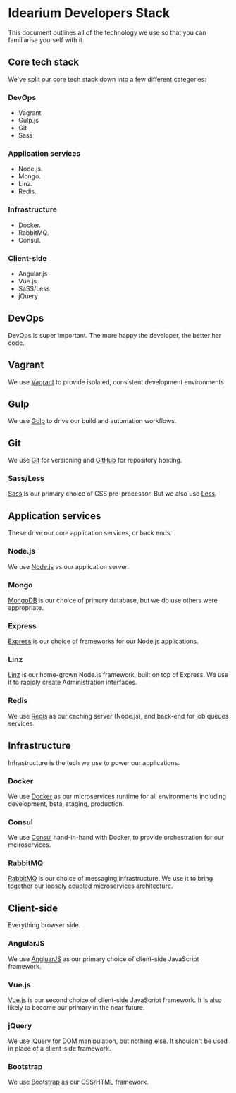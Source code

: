 # Idearium Developers Stack

This document outlines all of the technology we use so that you can familiarise yourself with it.

## Core tech stack

We've split our core tech stack down into a few different categories:

### DevOps

- Vagrant
- Gulp.js
- Git
- Sass

### Application services

- Node.js.
- Mongo.
- Linz.
- Redis.

### Infrastructure

- Docker.
- RabbitMQ.
- Consul.

### Client-side

- Angular.js
- Vue.js
- SaSS/Less
- jQuery

## DevOps

DevOps is super important. The more happy the developer, the better her code.

## Vagrant

We use [Vagrant][vagrant] to provide isolated, consistent development environments.

## Gulp

We use [Gulp][gulp] to drive our build and automation workflows.

## Git

We use [Git][git] for versioning and [GitHub][github] for repository hosting.

### Sass/Less

[Sass][sass] is our primary choice of CSS pre-processor. But we also use [Less][less].

## Application services

These drive our core application services, or back ends.

### Node.js

We use [Node.js][nodejs] as our application server.

### Mongo

[MongoDB][mongodb] is our choice of primary database, but we do use others were appropriate.

### Express

[Express][express] is our choice of frameworks for our Node.js applications.

### Linz

[Linz][linz] is our home-grown Node.js framework, built on top of Express. We use it to rapidly create Administration interfaces.

### Redis

We use [Redis][redis] as our caching server (Node.js), and back-end for job queues services.

## Infrastructure

Infrastructure is the tech we use to power our applications.

### Docker

We use [Docker][docker] as our microservices runtime for all environments including development, beta, staging, production.

### Consul

We use [Consul][consul] hand-in-hand with Docker, to provide orchestration for our mciroservices.

### RabbitMQ

[RabbitMQ][rabbitmq] is our choice of messaging infrastructure. We use it to bring together our loosely coupled microservices architecture.

## Client-side

Everything browser side.

### AngularJS

We use [AngluarJS][angularjs] as our primary choice of client-side JavaScript framework.

### Vue.js

[Vue.js][vuejs] is our second choice of client-side JavaScript framework. It is also likely to become our primary in the near future.

### jQuery

We use [jQuery][jquery] for DOM manipulation, but nothing else. It shouldn't be used in place of a client-side framework.

### Bootstrap

We use [Bootstrap][bootstrap] as our CSS/HTML framework.

[nodejs]: https://nodejs.org/en/
[docker]: https://www.docker.com/
[mongodb]: https://www.mongodb.com/
[redis]: https://redis.io/
[rabbitmq]: https://www.rabbitmq.com/
[consul]: https://www.consul.io/
[linz]: https://github.com/linzjs/linz
[express]: http://expressjs.com/
[vagrant]: https://www.vagrantup.com/
[gulp]: http://gulpjs.com/
[git]: https://git-scm.com/
[github]: https://github.com/
[angularjs]: https://angularjs.org/
[vuejs]: https://vuejs.org/
[sass]: http://sass-lang.com/
[less]: http://lesscss.org/
[jquery]: https://jquery.com/
[bootstrap]: https://getbootstrap.com/

